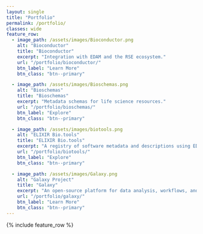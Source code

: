 ```yaml
---
layout: single
title: "Portfolio"
permalink: /portfolio/
classes: wide
feature_row:
  - image_path: /assets/images/Bioconductor.png
    alt: "Bioconductor"
    title: "Bioconductor"
    excerpt: "Integration with EDAM and the RSE ecosystem."
    url: "/portfolio/bioconductor/"
    btn_label: "Learn More"
    btn_class: "btn--primary"

  - image_path: /assets/images/Bioschemas.png
    alt: "Bioschemas"
    title: "Bioschemas"
    excerpt: "Metadata schemas for life science resources."
    url: "/portfolio/bioschemas/"
    btn_label: "Explore"
    btn_class: "btn--primary"

  - image_path: /assets/images/biotools.png
    alt: "ELIXIR Bio.tools"
    title: "ELIXIR Bio.tools"
    excerpt: "A registry of software metadata and descriptions using EDAM terms."
    url: "/portfolio/biotools/"
    btn_label: "Explore"
    btn_class: "btn--primary"

  - image_path: /assets/images/Galaxy.png
    alt: "Galaxy Project"
    title: "Galaxy"
    excerpt: "An open-source platform for data analysis, workflows, and EDAM-based metadata."
    url: "/portfolio/galaxy/"
    btn_label: "Learn More"
    btn_class: "btn--primary"
---
```


{% include feature_row %}

